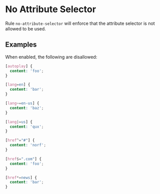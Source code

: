 # No Attribute Selector

Rule `no-attribute-selector` will enforce that the attribute selector is not allowed to be used.

## Examples

When enabled, the following are disallowed:

```scss
[autoplay] {
  content: 'foo';
}

[lang=en] {
  content: 'bar';
}

[lang~=en-us] {
  content: 'baz';
}

[lang|=us] {
  content: 'qux';
}

[href^="#"] {
  content: 'norf';
}

[href$=".com"] {
  content: 'foo';
}

[href*=news] {
  content: 'bar';
}
```
